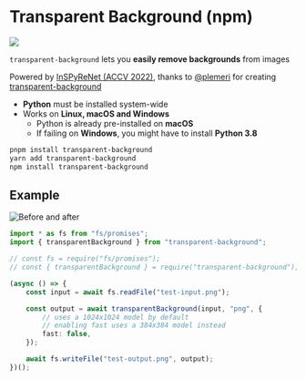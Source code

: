 # Transparent Background (npm)

[![](https://img.shields.io/npm/v/transparent-background)](https://www.npmjs.com/package/transparent-background)

`transparent-background` lets you **easily remove backgrounds** from images

Powered by [InSPyReNet (ACCV 2022)](https://github.com/plemeri/InSPyReNet), thanks to [@plemeri](https://github.com/plemeri/) for creating [transparent-background](https://github.com/plemeri/transparent-background)

-   **Python** must be installed system-wide
-   Works on **Linux, macOS and Windows**
    -   Python is already pre-installed on **macOS**
    -   If failing on **Windows**, you might have to install **Python 3.8**

```bash
pnpm install transparent-background
yarn add transparent-background
npm install transparent-background
```

## Example

![Before and after](https://github.com/makidoll/transparent-background-npm/blob/main/example.png)

```ts
import * as fs from "fs/promises";
import { transparentBackground } from "transparent-background";

// const fs = require("fs/promises");
// const { transparentBackground } = require("transparent-background");

(async () => {
	const input = await fs.readFile("test-input.png");

	const output = await transparentBackground(input, "png", {
		// uses a 1024x1024 model by default
		// enabling fast uses a 384x384 model instead
		fast: false,
	});

	await fs.writeFile("test-output.png", output);
})();
```
